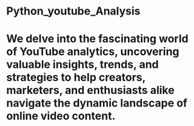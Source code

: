 # Python_youtube_Analysis
#  We delve into the fascinating world of YouTube analytics, uncovering valuable insights, trends, and strategies to help creators, marketers, and enthusiasts alike navigate the dynamic landscape of online video content.